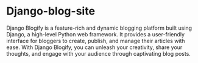 # Django-blog-site
Django Blogify is a feature-rich and dynamic blogging platform built using Django, a high-level Python web framework. It provides a user-friendly interface for bloggers to create, publish, and manage their articles with ease. With Django Blogify, you can unleash your creativity, share your thoughts, and engage with your audience through captivating blog posts.

